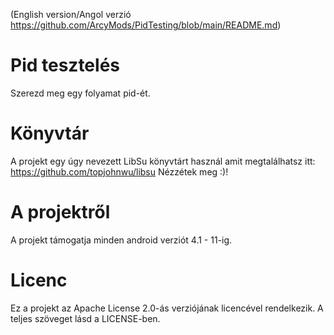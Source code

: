 (English version/Angol verzió 
https://github.com/ArcyMods/PidTesting/blob/main/README.md) 

# Pid tesztelés
Szerezd meg egy folyamat pid-ét.

# Könyvtár
A projekt egy úgy nevezett LibSu könyvtárt használ amit megtalálhatsz itt: https://github.com/topjohnwu/libsu
Nézzétek meg :)!

# A projektről
A projekt támogatja minden android verziót 4.1 - 11-ig.

# Licenc

Ez a projekt az Apache License 2.0-ás verziójának licencével rendelkezik. A teljes szöveget lásd a LICENSE-ben. 
